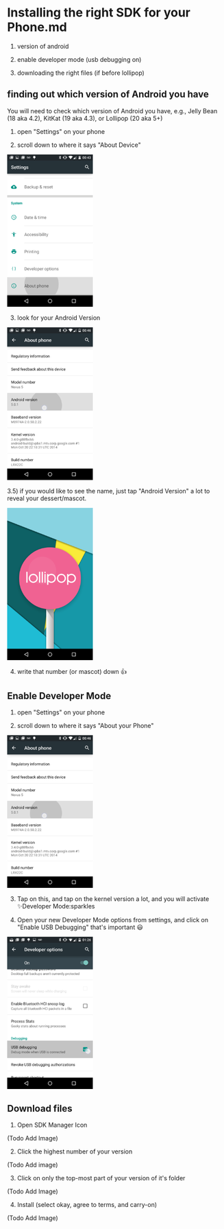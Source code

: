# Installing the right SDK for your Phone.md

1) version of android

2) enable developer mode (usb debugging on)

3) downloading the right files (if before lollipop)

## finding out which version of Android you have

You will need to check which version of Android you have, e.g., Jelly Bean (18 aka 4.2), KitKat (19 aka 4.3), or Lollipop (20 aka 5+)


1) open "Settings" on your phone

2) scroll down to where it says "About Device"

<img src=".images/sdk-about-device.png" alt="phone" width="200px" /> 

3) look for your Android Version 


<img src=".images/sdk-android-version-for-mascot.png" alt="phone" width="200px" /> 

3.5) if you would like to see the name, just tap "Android Version" a lot to reveal your dessert/mascot.


<img src=".images/sdk-mascot-example.png" alt="phone" width="200px" /> 

4) write that number (or mascot) down :thumbsup:


## Enable Developer Mode


1) open "Settings" on your phone


2) scroll down to where it says "About your Phone"

<img src=".images/sdk-android-version-for-mascot.png" alt="phone" width="200px" /> 

3) Tap on this, and tap on the kernel version a lot, and you will activate :sparkles:Developer Mode:sparkles

4) Open your new Developer Mode options from settings, and click on "Enable USB Debugging" that's important :smiley:

<img src=".images/sdk-usb-debugging.png" alt="phone" width="200px" /> 

## Download files

1) Open SDK Manager Icon

(Todo Add Image)

2) Click the highest number of your version

(Todo Add image)

3) Click on only the top-most part of your version of it's folder

(Todo Add Image)

4) Install (select okay, agree to terms, and carry-on)

(Todo Add Image)
